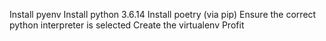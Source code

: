 Install pyenv
Install python 3.6.14
Install poetry (via pip)
Ensure the correct python interpreter is selected
Create the virtualenv
Profit
